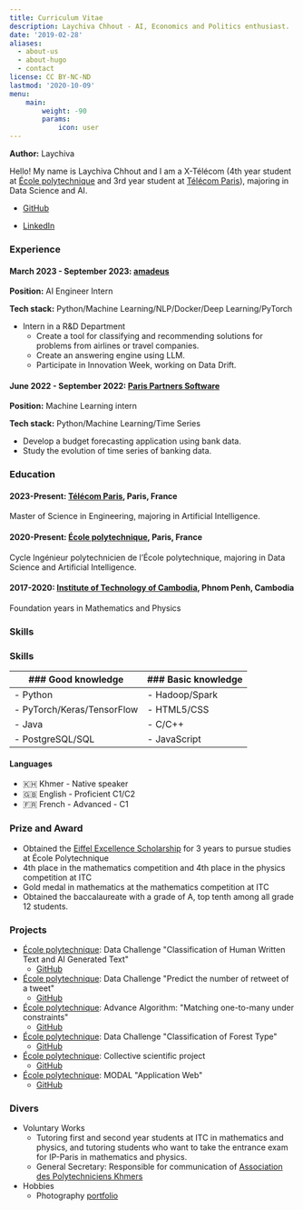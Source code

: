 ```yaml
---
title: Curriculum Vitae
description: Laychiva Chhout - AI, Economics and Politics enthusiast.
date: '2019-02-28'
aliases:
  - about-us
  - about-hugo
  - contact
license: CC BY-NC-ND
lastmod: '2020-10-09'
menu:
    main: 
        weight: -90
        params:
            icon: user
---
```


**Author:** Laychiva

<!-- ![Profile Picture](./img/chiva.jpg) -->

Hello! My name is Laychiva Chhout and I am a X-Télécom (4th year student at [École polytechnique](https://www.polytechnique.edu/) and 3rd year student at [Télécom Paris](https://www.telecom-paris.fr)), majoring in Data Science and AI.

<!-- - [Facebook](https://www.facebook.com/laychiva/) -->
<!-- - [Twitter](https://twitter.com/laychiva) -->
- [GitHub](https://github.com/Laychiva)
<!-- - [Instagram](https://www.instagram.com/laychivachhout/) -->
- [LinkedIn](https://www.linkedin.com/in/laychiva-chhout-0789a41ab/)

### Experience

#### March 2023 - September 2023: [amadeus](https://amadeus.com/fr)
**Position:** AI Engineer Intern

**Tech stack:** Python/Machine Learning/NLP/Docker/Deep Learning/PyTorch

- Intern in a R&D Department
  - Create a tool for classifying and recommending solutions for problems from airlines or travel companies.
  - Create an answering engine using LLM.
  - Participate in Innovation Week, working on Data Drift.

#### June 2022 - September 2022: [Paris Partners Software](https://www.parispartners.com)
**Position:** Machine Learning intern

**Tech stack:** Python/Machine Learning/Time Series

- Develop a budget forecasting application using bank data.
- Study the evolution of time series of banking data.

### Education

#### 2023-Present: [Télécom Paris](https://www.telecom-paris.fr), Paris, France
Master of Science in Engineering, majoring in Artificial Intelligence.

#### 2020-Present: [École polytechnique](https://www.polytechnique.edu/), Paris, France
Cycle Ingénieur polytechnicien de l’École polytechnique, majoring in Data Science and Artificial Intelligence.

#### 2017-2020: [Institute of Technology of Cambodia](https://itc.edu.kh), Phnom Penh, Cambodia
Foundation years in Mathematics and Physics

### Skills

### Skills

| ### Good knowledge      | ### Basic knowledge  |
| ----------------------- | -------------------- |
| - Python                | - Hadoop/Spark       |
| - PyTorch/Keras/TensorFlow | - HTML5/CSS       |
| - Java                  | - C/C++              |
| - PostgreSQL/SQL        | - JavaScript         |


#### Languages
- 🇰🇭 Khmer - Native speaker
- 🇬🇧 English - Proficient C1/C2
- 🇫🇷 French - Advanced - C1

### Prize and Award
- Obtained the [Eiffel Excellence Scholarship](https://www.campusfrance.org/en/eiffel-scholarship-program-of-excellence) for 3 years to pursue studies at École Polytechnique
- 4th place in the mathematics competition and 4th place in the physics competition at ITC
- Gold medal in mathematics at the mathematics competition at ITC
- Obtained the baccalaureate with a grade of A, top tenth among all grade 12 students.

### Projects
- [École polytechnique](https://www.polytechnique.edu/): Data Challenge "Classification of Human Written Text and AI Generated Text"
  - [GitHub](https://github.com/Laychiva/Text-Classification)
- [École polytechnique](https://www.polytechnique.edu/): Data Challenge "Predict the number of retweet of a tweet"
  - [GitHub](https://github.com/Laychiva/retweettwitter)
- [École polytechnique](https://www.polytechnique.edu/): Advance Algorithm: "Matching one-to-many under constraints"
  - [GitHub](https://github.com/Laychiva/AdvanceAlgorithmProject)
- [École polytechnique](https://www.polytechnique.edu/): Data Challenge "Classification of Forest Type"
  - [GitHub](https://github.com/Laychiva/Forest-classification)
- [École polytechnique](https://www.polytechnique.edu/): Collective scientific project
  - [GitHub](https://github.com/Laychiva/psc.java.autoparallel)
- [École polytechnique](https://www.polytechnique.edu/): MODAL "Application Web"
  - [GitHub](https://github.com/liu0080/ModalProject)

### Divers
- Voluntary Works
  - Tutoring first and second year students at ITC in mathematics and physics, and tutoring students who want to take the entrance exam for IP-Paris in mathematics and physics.
  - General Secretary: Responsible for communication of [Association des Polytechniciens Khmers](axkhmer.org)
- Hobbies
  - Photography [portfolio](https://www.instagram.com/leptitpouce__/)

